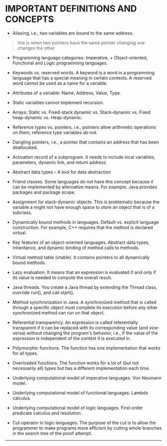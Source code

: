 # IMPORTANT DEFINITIONS AND CONCEPTS
+ Aliasing, i.e., two variables are bound to the same address.
> this is when two pointers have the same pointer 
> changing one changes the other
+ Programming language categories: Imperative, + Object-oriented,  Functional and Logic programming languages.
> 
+ Keywords vs. reserved words. A keyword is a word in a programming language that has a special meaning in certain contexts. A reserved word cannot be used as a name for a variable.
>
+ Attributes of a variable: Name, Address, Value, Type.
>
+ Static variables cannot implement recursion.
>
+ Arrays: Static vs. Fixed-stack dynamic vs. Stack-dynamic vs. Fixed heap-dynamic vs. Heap-dynamic.
>
+ Reference types vs. pointers, i.e., pointers allow arithmetic operations on them; reference type variables do not.
>
+ Dangling pointers, i.e., a pointer that contains an address that has been deallocated.
>
+ Activation record of a subprogram. It needs to include local variables, parameters, dynamic link, and return address.
>

+ Abstract data types – A tool for data abstraction
>
+ Friend classes. Some languages do not have this concept because it can be implemented by alternative means. For example, Java provides packages and package scope.
>
+ Assignment for stack-dynamic objects. This is problematic because the variable a might not have enough space to store an object that is of a subclass.
>
+ Dynamically bound methods in languages. Default vs. explicit language construction. For example, C++ requires that the method is declared virtual.
>
+ Key features of an object-oriented languages. Abstract data types, inheritance, and dynamic binding of method calls to methods.
>
+ Virtual method table (vtable). It contains pointers to all dynamically bound methods.
>
+ Lazy evaluation. It means that an expression is evaluated if and only if its value is needed to compute the overall result.
>
+ Java threads. You create a Java thread by extending the Thread class, override run(), and call start().
>

+ Method synchronization in Java. A synchronized method that is called through a specific object must complete its execution before any other synchronized method can run on that object.
>
+ Referential transparency. An expression is called referentially transparent if it can be replaced with its corresponding value (and vice-versa) without changing the program's behavior, i.e., if the value of the expression is independent of the context it is executed in.
>
+ Polymorphic functions. The function has one implementation that works for all types.
>
+ Overloaded functions. The function works for a lot of (but not necessarily all) types but has a different implementation each time.
>
+ Underlying computational model of imperative languages. Von Neumann model.
>
+ Underlying computational model of functional languages. Lambda calculus.
>
+ Underlying computational model of logic languages. First-order predicate calculus and resolution.
>
+ Cut operator in logic languages. The purpose of the cut is to allow the programmer to make programs more efficient by cutting whole branches in the search tree of the proof attempt.
>
---